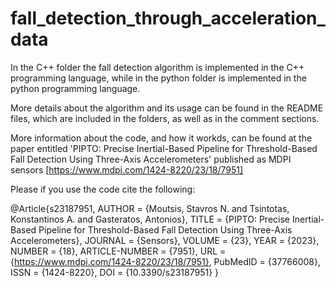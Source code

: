 # fall_detection_through_acceleration_data

In the C++ folder the fall detection algorithm is implemented in the C++ programming language, while in the python folder is implemented in the python programming language.

More details about the algorithm and its usage can be found in the README files, which are included in the folders, as well as in the comment sections.

More information about the code, and how it workds, can be found at the paper entitled 'PIPTO: Precise Inertial-Based Pipeline for Threshold-Based Fall Detection Using Three-Axis Accelerometers'
published as MDPI sensors [https://www.mdpi.com/1424-8220/23/18/7951]

Please if you use the code cite the following:

@Article{s23187951,
AUTHOR = {Moutsis, Stavros N. and Tsintotas, Konstantinos A. and Gasteratos, Antonios},
TITLE = {PIPTO: Precise Inertial-Based Pipeline for Threshold-Based Fall Detection Using Three-Axis Accelerometers},
JOURNAL = {Sensors},
VOLUME = {23},
YEAR = {2023},
NUMBER = {18},
ARTICLE-NUMBER = {7951},
URL = {https://www.mdpi.com/1424-8220/23/18/7951},
PubMedID = {37766008},
ISSN = {1424-8220},
DOI = {10.3390/s23187951}
}
